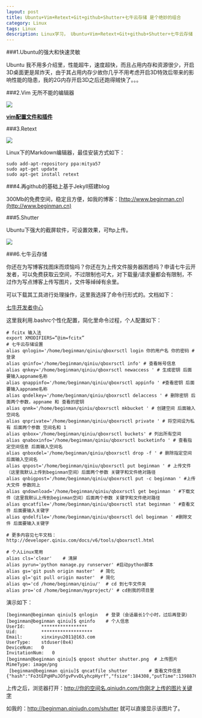 ```yaml
---
layout: post
title: Ubuntu+Vim+Retext+Git+github+Shutter+七牛云存储 是个绝妙的组合
category: Linux
tags: Linux
description: Linux学习， Ubuntu+Vim+Retext+Git+github+Shutter+七牛云存储 是个绝妙的组合
---
```


###1.Ubuntu的强大和快速灵敏

Ubuntu 我不用多介绍里，性能超牛，速度超快，而且占用内存和资源很少，开启3D桌面更是屌炸天，由于其占用内存少故你几乎不用考虑开启3D特效后带来的影响性能的隐患，我的2G内存开启3D之后还跑得贼快了。。。

###2.Vim 无所不能的编辑器

![](http://images.cnitblog.com/blog/353475/201306/02194428-1bc6d5a8e1ca4d549ebdeda70ad19ed7.png)

[**vim配置文件和插件**](https://github.com/ma6174/vim)

###3.Retext

![](http://sourceforge.net/p/retext/screenshot/retext-kde.png)

Linux下的Markdown编辑器，最佳安装方式如下：

    sudo add-apt-repository ppa:mitya57
    sudo apt-get update
    sudo apt-get install retext
    
###4.再github的基础上基于Jekyll搭建blog

300Mb的免费空间，稳定且方便，如我的博客：[http://www.beginman.cn](http://www.beginman.cn)

###5.Shutter

Ubuntu下强大的截屏软件，可设置效果，可ftp上传。

![](http://beginman.qiniudn.com/shutter)

###6.七牛云存储

你还在为写博客找图床而烦恼吗？你还在为上传文件服务器困惑吗？申请七牛云开发者，可以免费获取云空间，不过限制也可大，对下载量/请求量都会有限制，不过作为写点博客上传写图片，文件等绰绰有余里。

可以下载其工具进行处理操作，这里我选择了命令行形式的。文档如下：

[七牛开发者中心](http://developer.qiniu.com/docs/v6/tools/qboxrsctl.html)

这里我利用.bashrc个性化配置，简化里命令过程，个人配置如下：

    # fcitx 输入法
    export XMODIFIERS=”@im=fcitx”
    # 七牛云存储设置
    alias qnlogin='/home/beginman/qiniu/qboxrsctl login 你的用户名 你的密码 # 登录
    alias qninfo='/home/beginman/qiniu/qboxrsctl info' # 查看帐号信息
    alias qnkey='/home/beginman/qiniu/qboxrsctl newaccess ' # 生成密钥 后面要输入appname名称
    alias qnappinfo='/home/beginman/qiniu/qboxrsctl appinfo ' #查看密钥 后面要输入appname名称
    alias qndelkey='/home/beginman/qiniu/qboxrsctl delaccess ' # 删除密钥 后面两个参数，appname 和 查看的密钥
    alias qnmk='/home/beginman/qiniu/qboxrsctl mkbucket ' # 创建空间 后面输入空间名
    alias qnprivate='/home/beginman/qiniu/qboxrsctl private ' # 将空间设为私有 后面两个参数 空间名和 1
    alias qnbox='/home/beginman/qiniu/qboxrsctl buckets' # 列出所有空间
    alias qnaboxinfo='/home/beginman/qiniu/qboxrsctl bucketinfo ' # 查看指定空间信息 后面输入空间名
    alias qnboxdel='/home/beginman/qiniu/qboxrsctl drop -f ' # 删除指定空间 后面输入空间名
    alias qnpost='/home/beginman/qiniu/qboxrsctl put beginman ' # 上传文件（这里我默认上传到beginman空间）后面两个参数 关键字和文件绝对路径
    alias qnbigpost='/home/beginman/qiniu/qboxrsctl put -c beginman ' #上传大文件 参数同上
    alias qndownload='/home/beginman/qiniu/qboxrsctl get beginman ' #下载文件（这里我默认上传到beginman空间）后面两个参数 关键字和文件绝对路径
    alias qncatfile='/home/beginman/qiniu/qboxrsctl stat beginman ' #查看文件 后面要输入关键字
    alias qndelfile='/home/beginman/qiniu/qboxrsctl del beginman ' #删除文件 后面要输入关键字
     
    # 更多内容见七牛文档：http://developer.qiniu.com/docs/v6/tools/qboxrsctl.html
     
    # 个人Linux常用
    alias cls='clear'    # 清屏
    alias pyrun='python manage.py runserver' #启动python脚本
    alias gs='git push origin master'  # 简化
    alias gl='git pull origin master'  # 简化
    alias qn='cd /home/beginman/qiniu/'  # cd 到七牛文件夹
    alias pro='cd /home/beginman/myproject/' # cd到我的项目里

演示如下：

    [beginman@beginman qiniu]$ qnlogin   # 登录（会话最长1个小时，过后再登录）
    [beginman@beginman qiniu]$ qninfo    # 个人信息
    UserId:		 *****************
    Uid:		 *******************
    Email:		 xinxinyu2011@163.com
    UserType:	 stduser(0x4)
    DeviceNum:	 0
    InvitationNum:	 0
    [beginman@beginman qiniu]$ qnpost shutter shutter.png  # 上传图片
    MimeType: image/png
     [beginman@beginman qiniu]$ qncatfile shutter        # 查看文件信息
    {"hash":"Fo3tEPqHPuJOfgvPvvDLyhcpHyrf","fsize":184308,"putTime":13988766031278923,"mimeType":"image/png","endUser":""}
   
   
上传之后，浏览器打开：http://你的空间名.qiniudn.com/你刚才上传的图片关键字

如我的：http://beginman.qiniudn.com/shutter  就可以直接显示该图片了。



